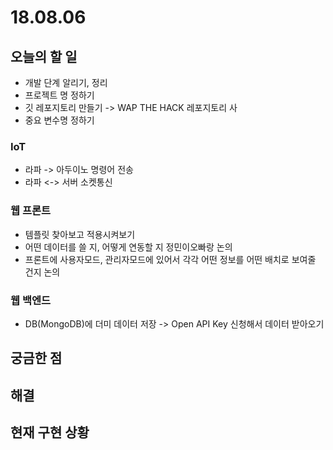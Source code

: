 # 18.08.06

## 오늘의 할 일

* 개발 단계 알리기, 정리 
* 프로젝트 명 정하기
* 깃 레포지토리 만들기 -&gt; WAP THE HACK 레포지토리 사
* 중요 변수명 정하기

### IoT

* 라파 -&gt; 아두이노 명령어 전송
* 라파 &lt;-&gt; 서버 소켓통신

### 웹 프론트

* 템플릿 찾아보고 적용시켜보기
* 어떤 데이터를 쓸 지, 어떻게 연동할 지 정민이오빠랑 논의
* 프론트에 사용자모드, 관리자모드에 있어서 각각 어떤 정보를 어떤 배치로 보여줄 건지 논의

### 웹 백엔드

* DB\(MongoDB\)에 더미 데이터 저장 -&gt; Open API Key 신청해서 데이터 받아오기 

## 궁금한 점



## 해결



## 현재 구현 상황 


